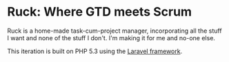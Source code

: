 # Ruck: Where GTD meets Scrum

Ruck is a home-made task-cum-project manager, incorporating all the stuff I want and none of the stuff I don't. I'm making it for me and no-one else.

This iteration is built on PHP 5.3 using the [Laravel framework](http://laravel.com/).
